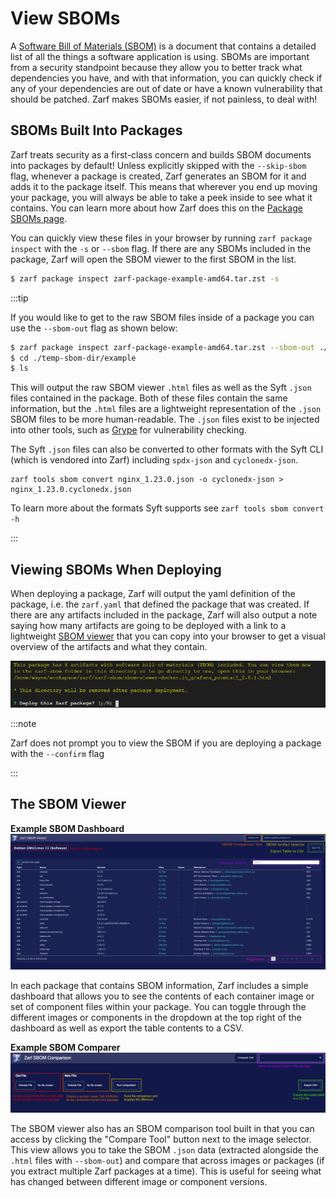 # View SBOMs

A [Software Bill of Materials (SBOM)](https://www.linuxfoundation.org/tools/the-state-of-software-bill-of-materials-sbom-and-cybersecurity-readiness/) is a document that contains a detailed list of all the things a software application is using. SBOMs are important from a security standpoint because they allow you to better track what dependencies you have, and with that information, you can quickly check if any of your dependencies are out of date or have a known vulnerability that should be patched. Zarf makes SBOMs easier, if not painless, to deal with!

## SBOMs Built Into Packages

Zarf treats security as a first-class concern and builds SBOM documents into packages by default! Unless explicitly skipped with the `--skip-sbom` flag, whenever a package is created, Zarf generates an SBOM for it and adds it to the package itself. This means that wherever you end up moving your package, you will always be able to take a peek inside to see what it contains. You can learn more about how Zarf does this on the [Package SBOMs page](../3-create-a-zarf-package/6-package-sboms.md).

You can quickly view these files in your browser by running `zarf package inspect` with the `-s` or `--sbom` flag. If there are any SBOMs included in the package, Zarf will open the SBOM viewer to the first SBOM in the list.

``` bash
$ zarf package inspect zarf-package-example-amd64.tar.zst -s
```

:::tip

If you would like to get to the raw SBOM files inside of a package you can use the `--sbom-out` flag as shown below:

``` bash
$ zarf package inspect zarf-package-example-amd64.tar.zst --sbom-out ./temp-sbom-dir
$ cd ./temp-sbom-dir/example
$ ls
```

This will output the raw SBOM viewer `.html` files as well as the Syft `.json` files contained in the package.  Both of these files contain the same information, but the `.html` files are a lightweight representation of the `.json` SBOM files to be more human-readable.  The `.json` files exist to be injected into other tools, such as [Grype](https://github.com/anchore/grype) for vulnerability checking.

The Syft `.json` files can also be converted to other formats with the Syft CLI (which is vendored into Zarf) including `spdx-json` and `cyclonedx-json`.

```
zarf tools sbom convert nginx_1.23.0.json -o cyclonedx-json > nginx_1.23.0.cyclonedx.json
```

To learn more about the formats Syft supports see `zarf tools sbom convert -h`

:::

## Viewing SBOMs When Deploying



When deploying a package, Zarf will output the yaml definition of the package, i.e. the `zarf.yaml` that defined the package that was created. If there are any artifacts included in the package, Zarf will also output a note saying how many artifacts are going to be deployed with a link to a lightweight [SBOM viewer](#the-sbom-viewer) that you can copy into your browser to get a visual overview of the artifacts and what they contain.

![SBOM Prompt](../.images/dashboard/SBOM_prompt_example.png)

:::note

Zarf does not prompt you to view the SBOM if you are deploying a package with the `--confirm` flag

:::

## The SBOM Viewer

**Example SBOM Dashboard**
![SBOM Dashboard](../.images/dashboard/SBOM_dashboard.png)

In each package that contains SBOM information, Zarf includes a simple dashboard that allows you to see the contents of each container image or set of component files within your package. You can toggle through the different images or components in the dropdown at the top right of the dashboard as well as export the table contents to a CSV.

**Example SBOM Comparer**
![SBOM Comparer](../.images/dashboard/SBOM_compare.png)

The SBOM viewer also has an SBOM comparison tool built in that you can access by clicking the "Compare Tool" button next to the image selector.  This view allows you to take the SBOM `.json` data (extracted alongside the `.html` files with `--sbom-out`) and compare that across images or packages (if you extract multiple Zarf packages at a time).  This is useful for seeing what has changed between different image or component versions.
